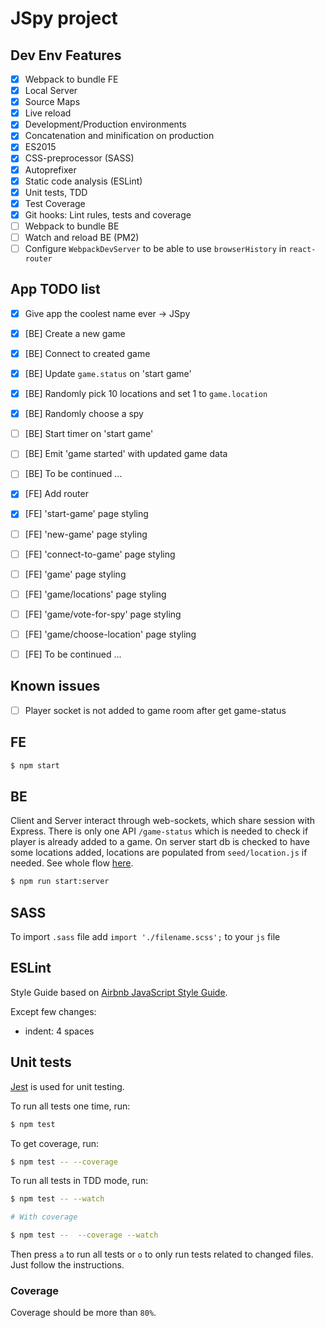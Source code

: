 # JSpy project

## Dev Env Features

- [x] Webpack to bundle FE
- [x] Local Server
- [x] Source Maps
- [x] Live reload
- [x] Development/Production environments
- [x] Concatenation and minification on production
- [x] ES2015
- [x] CSS-preprocessor (SASS)
- [x] Autoprefixer
- [x] Static code analysis (ESLint)
- [x] Unit tests, TDD
- [x] Test Coverage
- [x] Git hooks: Lint rules, tests and coverage
- [ ] Webpack to bundle BE
- [ ] Watch and reload BE (PM2)
- [ ] Configure `WebpackDevServer` to be able to use `browserHistory` in `react-router`

## App TODO list

- [x] Give app the coolest name ever -> JSpy
- [x] [BE] Create a new game
- [x] [BE] Connect to created game
- [x] [BE] Update `game.status` on 'start game'
- [x] [BE] Randomly pick 10 locations and set 1 to `game.location`
- [x] [BE] Randomly choose a spy
- [ ] [BE] Start timer on 'start game'
- [ ] [BE] Emit 'game started' with updated game data
- [ ] [BE] To be continued ...

- [x] [FE] Add router
- [x] [FE] 'start-game' page styling
- [ ] [FE] 'new-game' page styling
- [ ] [FE] 'connect-to-game' page styling
- [ ] [FE] 'game' page styling
- [ ] [FE] 'game/locations' page styling
- [ ] [FE] 'game/vote-for-spy' page styling
- [ ] [FE] 'game/choose-location' page styling
- [ ] [FE] To be continued ...

## Known issues
- [ ] Player socket is not added to game room after get game-status

## FE

```bash
$ npm start
```

## BE

Client and Server interact through web-sockets, which share session with Express. There is only one API `/game-status` which is needed to check if player is already added to a game. On server start db is checked to have some locations added, locations are populated from `seed/location.js` if needed.
See whole flow [here](https://github.com/lizavetaageenko/mp/wiki/App-Architecture#game-flow).

```bash
$ npm run start:server
```

## SASS

To import `.sass` file add `import './filename.scss';` to your `js` file

## ESLint

Style Guide based on [Airbnb JavaScript Style Guide](https://github.com/airbnb/javascript).

Except few changes:

* indent: 4 spaces

## Unit tests

[Jest](https://facebook.github.io/jest/) is used for unit testing.

To run all tests one time, run:
```bash
$ npm test
```

To get coverage, run:

```bash
$ npm test -- --coverage
```

To run all tests in TDD mode, run:
```bash
$ npm test -- --watch

# With coverage

$ npm test --  --coverage --watch
```

Then press `a` to run all tests or `o` to only run tests related to changed files. Just follow the instructions.

### Coverage

Coverage should be more than `80%`.
